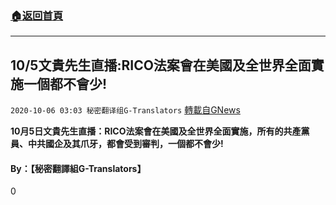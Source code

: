 ###  [:house:返回首頁](https://github.com/ourhimalayas/txt)
---

## 10/5文貴先生直播:RICO法案會在美國及全世界全面實施一個都不會少!
`2020-10-06 03:03 秘密翻译组G-Translators` [轉載自GNews](https://gnews.org/zh-hant/405759/)

**10月5日文貴先生直播：RICO法案會在美國及全世界全面實施，所有的共產黨員、中共國企及其爪牙，都會受到審判，一個都不會少!**



####  **By：【秘密翻譯組G-Translators】**

0

